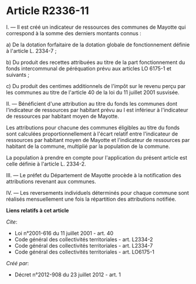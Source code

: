 # Article R2336-11

I. ― Il est créé un indicateur de ressources des communes de Mayotte qui correspond à la somme des derniers montants
connus : 

a) De la dotation forfaitaire de la dotation globale de fonctionnement définie à l'article L. 2334-7 ; 

b) Du produit des recettes attribuées au titre de la part fonctionnement du fonds intercommunal de péréquation prévu aux
articles LO 6175-1 et suivants ; 

c) Du produit des centimes additionnels de l'impôt sur le revenu perçu par les communes au titre de l'article 40 de la loi du
11 juillet 2001 susvisée. 

II. ― Bénéficient d'une attribution au titre du fonds les communes dont l'indicateur de ressources par habitant prévu au I
est inférieur à l'indicateur de ressources par habitant moyen de Mayotte. 

Les attributions pour chacune des communes éligibles au titre du fonds sont calculées proportionnellement à l'écart relatif
entre l'indicateur de ressources par habitant moyen de Mayotte et l'indicateur de ressources par habitant de la commune,
multiplié par la population de la commune. 

La population à prendre en compte pour l'application du présent article est celle définie à l'article L. 2334-2. 

III. ― Le préfet du Département de Mayotte procède à la notification des attributions revenant aux communes. 

IV. ― Les reversements individuels déterminés pour chaque commune sont réalisés mensuellement une fois la répartition des
attributions notifiée.

**Liens relatifs à cet article**

_Cite_:

  - Loi n°2001-616 du 11 juillet 2001 - art. 40
  - Code général des collectivités territoriales - art. L2334-2
  - Code général des collectivités territoriales - art. L2334-7
  - Code général des collectivités territoriales - art. LO6175-1

_Créé par_:

  - Décret n°2012-908 du 23 juillet 2012 - art. 1
